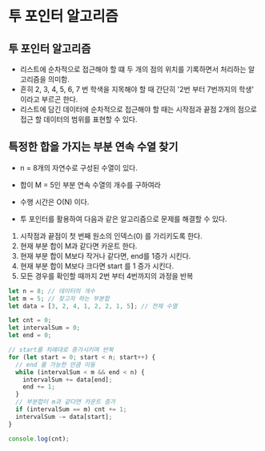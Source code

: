 # 투 포인터 알고리즘

## 투 포인터 알고리즘

- 리스트에 순차적으로 접근해야 할 떄 두 개의 점의 위치를 기록하면서 처리하는 알고리즘을 의미함.
- 흔히 2, 3, 4, 5, 6, 7 번 학색을 지목해야 할 때 간단히 '2번 부터 7번까지의 학생' 이라고 부르곤 한다.
- 리스트에 담긴 데이터에 순차적으로 접근해야 할 때는 시작점과 끝점 2개의 점으로 접근 할 데이터의 범위를 표현할 수 있다.

## 특정한 합을 가지는 부분 연속 수열 찾기

- n = 8개의 자연수로 구성된 수열이 있다.
- 합이 M = 5인 부분 연속 수열의 개수를 구하여라
- 수행 시간은 O(N) 이다.

- 투 포인터를 활용하여 다음과 같은 알고리즘으로 문제를 해결할 수 있다.

1. 시작점과 끝점이 첫 번째 원소의 인덱스(0) 를 가리키도록 한다.
2. 현재 부분 합이 M과 같다면 카운트 한다.
3. 현재 부분 합이 M보다 작거나 같다면, end를 1증가 시킨다.
4. 현재 부분 합이 M보다 크다면 start 를 1 증가 시킨다.
5. 모든 경우를 확인할 때까지 2번 부터 4번까지의 과정을 반복

```js
let n = 8; // 데이터의 개수
let m = 5; // 찾고자 하는 부분합
let data = [3, 2, 4, 1, 2, 2, 1, 5]; // 전체 수열

let cnt = 0;
let intervalSum = 0;
let end = 0;

// start를 차례대로 증가시키며 반복
for (let start = 0; start < n; start++) {
  // end 를 가능한 만큼 이동
  while (intervalSum < m && end < n) {
    intervalSum += data[end];
    end += 1;
  }
  // 부분합이 m과 같다면 카운트 증가
  if (intervalSum == m) cnt += 1;
  intervalSum -= data[start];
}

console.log(cnt);
```

